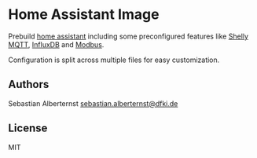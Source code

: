 # Home Assistant Image

Prebuild [home assistant](https://github.com/home-assistant/core) including some preconfigured features like [Shelly MQTT](https://github.com/bieniu/ha-shellies-discovery), [InfluxDB](https://www.influxdata.com/) and [Modbus](https://modbus.org/).

Configuration is split across multiple files for easy customization.

## Authors

Sebastian Alberternst <sebastian.alberternst@dfki.de>

## License

MIT 

